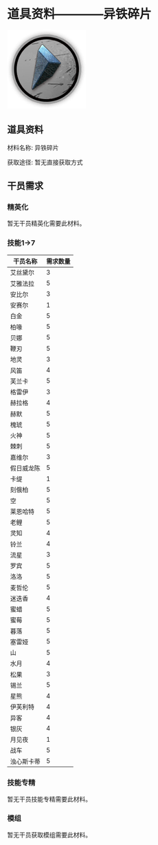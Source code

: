 # 道具资料————异铁碎片

![异铁碎片](./matIcons/异铁碎片.png)

## 道具资料

材料名称: 异铁碎片

获取途径: 暂无直接获取方式

## 干员需求

### 精英化
暂无干员精英化需要此材料。

### 技能1→7
| 干员名称 | 需求数量  |
|---------|-----|
| 艾丝黛尔  |   3  |
| 艾雅法拉  |   5  |
| 安比尔  |   3  |
| 安赛尔  |   1  |
| 白金  |   5  |
| 柏喙  |   5  |
| 贝娜  |   5  |
| 鞭刃  |   5  |
| 地灵  |   3  |
| 风笛  |   4  |
| 芙兰卡  |   5  |
| 格雷伊  |   3  |
| 赫拉格  |   4  |
| 赫默  |   5  |
| 槐琥  |   5  |
| 火神  |   5  |
| 棘刺  |   5  |
| 嘉维尔  |   3  |
| 假日威龙陈  |   5  |
| 卡缇  |   1  |
| 刻俄柏  |   5  |
| 空  |   5  |
| 莱恩哈特  |   5  |
| 老鲤  |   5  |
| 灵知  |   4  |
| 铃兰  |   4  |
| 流星  |   3  |
| 罗宾  |   5  |
| 洛洛  |   5  |
| 麦哲伦  |   5  |
| 迷迭香  |   4  |
| 蜜蜡  |   5  |
| 蜜莓  |   5  |
| 暮落  |   5  |
| 塞雷娅  |   5  |
| 山  |   5  |
| 水月  |   4  |
| 松果  |   3  |
| 锡兰  |   5  |
| 星熊  |   4  |
| 伊芙利特  |   4  |
| 异客  |   4  |
| 银灰  |   4  |
| 月见夜  |   1  |
| 战车  |   5  |
| 浊心斯卡蒂  |   5  |

### 技能专精
暂无干员技能专精需要此材料。

### 模组
暂无干员获取模组需要此材料。
